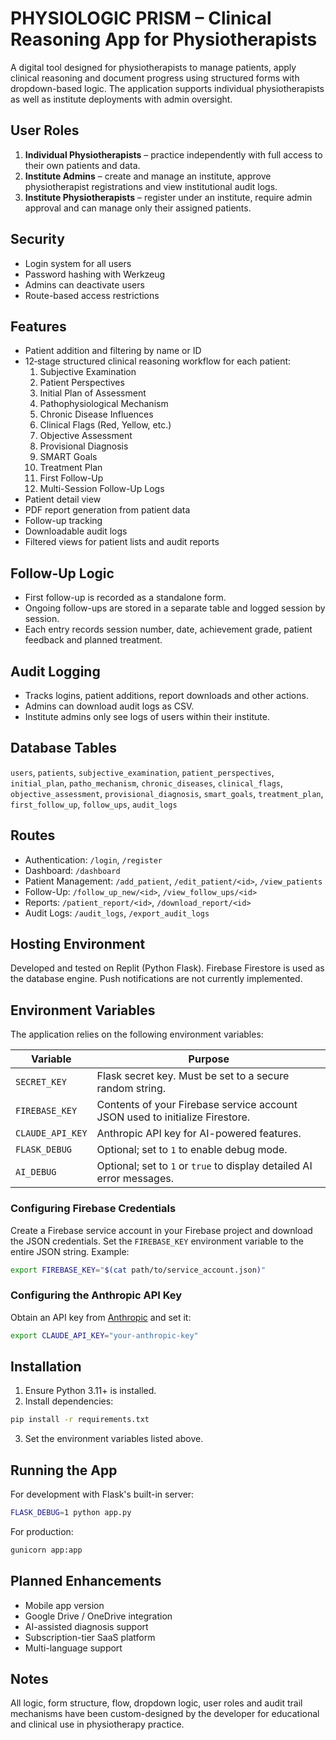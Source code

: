 # PHYSIOLOGIC PRISM – Clinical Reasoning App for Physiotherapists

A digital tool designed for physiotherapists to manage patients, apply clinical reasoning and document progress using structured forms with dropdown-based logic. The application supports individual physiotherapists as well as institute deployments with admin oversight.

## User Roles
1. **Individual Physiotherapists** – practice independently with full access to their own patients and data.
2. **Institute Admins** – create and manage an institute, approve physiotherapist registrations and view institutional audit logs.
3. **Institute Physiotherapists** – register under an institute, require admin approval and can manage only their assigned patients.

## Security
- Login system for all users
- Password hashing with Werkzeug
- Admins can deactivate users
- Route-based access restrictions

## Features
- Patient addition and filtering by name or ID
- 12‑stage structured clinical reasoning workflow for each patient:
  1. Subjective Examination
  2. Patient Perspectives
  3. Initial Plan of Assessment
  4. Pathophysiological Mechanism
  5. Chronic Disease Influences
  6. Clinical Flags (Red, Yellow, etc.)
  7. Objective Assessment
  8. Provisional Diagnosis
  9. SMART Goals
  10. Treatment Plan
  11. First Follow-Up
  12. Multi-Session Follow-Up Logs
- Patient detail view
- PDF report generation from patient data
- Follow-up tracking
- Downloadable audit logs
- Filtered views for patient lists and audit reports

## Follow-Up Logic
- First follow-up is recorded as a standalone form.
- Ongoing follow-ups are stored in a separate table and logged session by session.
- Each entry records session number, date, achievement grade, patient feedback and planned treatment.

## Audit Logging
- Tracks logins, patient additions, report downloads and other actions.
- Admins can download audit logs as CSV.
- Institute admins only see logs of users within their institute.

## Database Tables
`users`, `patients`, `subjective_examination`, `patient_perspectives`, `initial_plan`, `patho_mechanism`, `chronic_diseases`, `clinical_flags`, `objective_assessment`, `provisional_diagnosis`, `smart_goals`, `treatment_plan`, `first_follow_up`, `follow_ups`, `audit_logs`

## Routes
- Authentication: `/login`, `/register`
- Dashboard: `/dashboard`
- Patient Management: `/add_patient`, `/edit_patient/<id>`, `/view_patients`
- Follow-Up: `/follow_up_new/<id>`, `/view_follow_ups/<id>`
- Reports: `/patient_report/<id>`, `/download_report/<id>`
- Audit Logs: `/audit_logs`, `/export_audit_logs`

## Hosting Environment
Developed and tested on Replit (Python Flask). Firebase Firestore is used as the database engine. Push notifications are not currently implemented.

## Environment Variables
The application relies on the following environment variables:

| Variable | Purpose |
|----------|---------|
| `SECRET_KEY` | Flask secret key. Must be set to a secure random string. |
| `FIREBASE_KEY` | Contents of your Firebase service account JSON used to initialize Firestore. |
| `CLAUDE_API_KEY` | Anthropic API key for AI-powered features. |
| `FLASK_DEBUG` | Optional; set to `1` to enable debug mode. |
| `AI_DEBUG` | Optional; set to `1` or `true` to display detailed AI error messages. |

### Configuring Firebase Credentials
Create a Firebase service account in your Firebase project and download the JSON credentials. Set the `FIREBASE_KEY` environment variable to the entire JSON string. Example:
```bash
export FIREBASE_KEY="$(cat path/to/service_account.json)"
```

### Configuring the Anthropic API Key
Obtain an API key from [Anthropic](https://www.anthropic.com/) and set it:
```bash
export CLAUDE_API_KEY="your-anthropic-key"
```

## Installation
1. Ensure Python 3.11+ is installed.
2. Install dependencies:
```bash
pip install -r requirements.txt
```
3. Set the environment variables listed above.

## Running the App
For development with Flask's built-in server:
```bash
FLASK_DEBUG=1 python app.py
```

For production:
```bash
gunicorn app:app
```

## Planned Enhancements
- Mobile app version
- Google Drive / OneDrive integration
- AI-assisted diagnosis support
- Subscription-tier SaaS platform
- Multi-language support

## Notes
All logic, form structure, flow, dropdown logic, user roles and audit trail mechanisms have been custom-designed by the developer for educational and clinical use in physiotherapy practice.
